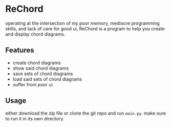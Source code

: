 # ReChord
operating at the intersection of my poor memory, mediocre programming skills, and lack of care for good ui, ReChord is a program to help you create and display chord diagrams.

## Features
- create chord diagrams
- show said chord diagrams
- save sets of chord diagrams
- load said sets of chord diagrams
- suffer from poor ui

## Usage
either download the zip file or clone the git repo and run `main.py`. make sure to run it in its own directory.
